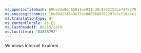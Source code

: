 ```yaml
---
ms.openlocfilehash: 69bed3e0dd65911ee931cd9c9392152be7d7e570
ms.sourcegitcommit: 1bb00d2f4343e73ae8d58668f02297a3cf10a4c1
ms.translationtype: HT
ms.contentlocale: es-ES
ms.lasthandoff: 06/15/2019
ms.locfileid: "63878792"
---
```

Windows Internet Explorer